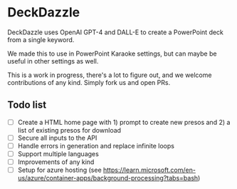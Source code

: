 # DeckDazzle

DeckDazzle uses OpenAI GPT-4 and DALL-E to create a PowerPoint deck from a single keyword.

We made this to use in PowerPoint Karaoke settings, but can maybe be useful in other settings as well.

This is a work in progress, there's a lot to figure out, and we welcome contributions of any kind. Simply fork us and open PRs.

## Todo list

- [ ] Create a HTML home page with 1) prompt to create new presos and 2) a list of existing presos for download
- [ ] Secure all inputs to the API
- [ ] Handle errors in generation and replace infinite loops
- [ ] Support multiple languages
- [ ] Improvements of any kind
- [ ] Setup for azure hosting (see https://learn.microsoft.com/en-us/azure/container-apps/background-processing?tabs=bash)